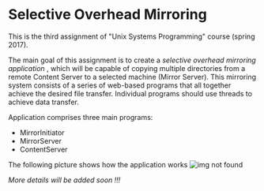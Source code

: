# Selective Overhead Mirroring

This is the third assignment of "Unix Systems Programming" course (spring 2017).

The main goal of this assignment is to create a *selective overhead mirroring application* , which will be capable of copying multiple directories from a remote Content Server to a selected machine (Mirror Server). This mirroring system consists of a series of web-based programs that all together achieve the desired file transfer. Individual programs should use threads to achieve data transfer.

Application comprises three main programs:
  * MirrorInitiator
  * MirrorServer
  * ContentServer


The following picture shows how the application works
![img not found](https://github.com/giorgospan/SelectiveOverheadMirroring/blob/master/figure.png "Figure")


*More details will be added soon !!!*
